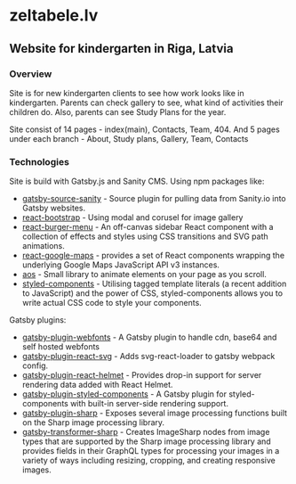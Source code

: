 # zeltabele.lv

## Website for kindergarten in Riga, Latvia

### Overview

Site is for new kindergarten clients to see how work looks like in kindergarten.
Parents can check gallery to see, what kind of activities their children do. Also, parents can see Study Plans for the year.

Site consist of 14 pages - index(main), Contacts, Team, 404. And 5 pages under each branch - About, Study plans, Gallery, Team, Contacts

### Technologies

Site is build with Gatsby.js and Sanity CMS.
Using npm packages like:

-   [gatsby-source-sanity](https://www.npmjs.com/package/gatsby-source-sanity) - Source plugin for pulling data from Sanity.io into Gatsby websites.
-   [react-bootstrap](https://www.npmjs.com/package/react-bootstrap) - Using modal and corusel for image gallery
-   [react-burger-menu](https://www.npmjs.com/package/react-burger-menu) - An off-canvas sidebar React component with a collection of effects and styles using CSS transitions and SVG path animations.
-   [react-google-maps](https://www.npmjs.com/package/react-google-maps) - provides a set of React components wrapping the underlying Google Maps JavaScript API v3 instances.
-   [aos](https://www.npmjs.com/package/aos) - Small library to animate elements on your page as you scroll.
-   [styled-components](https://styled-components.com/) - Utilising tagged template literals (a recent addition to JavaScript) and the power of CSS, styled-components allows you to write actual CSS code to style your components.

Gatsby plugins:

-   [gatsby-plugin-webfonts](https://www.gatsbyjs.com/plugins/gatsby-plugin-webfonts/) - A Gatsby plugin to handle cdn, base64 and self hosted webfonts
-   [gatsby-plugin-react-svg](https://www.gatsbyjs.com/plugins/gatsby-plugin-react-svg/) - Adds svg-react-loader to gatsby webpack config.
-   [gatsby-plugin-react-helmet](https://www.gatsbyjs.com/plugins/gatsby-plugin-react-helmet/) - Provides drop-in support for server rendering data added with React Helmet.
-   [gatsby-plugin-styled-components](https://www.gatsbyjs.com/plugins/gatsby-plugin-styled-components/) - A Gatsby plugin for styled-components with built-in server-side rendering support.
-   [gatsby-plugin-sharp](https://www.gatsbyjs.com/plugins/gatsby-plugin-sharp/) - Exposes several image processing functions built on the Sharp image processing library.
-   [gatsby-transformer-sharp](https://www.gatsbyjs.com/plugins/gatsby-transformer-sharp/) - Creates ImageSharp nodes from image types that are supported by the Sharp image processing library and provides fields in their GraphQL types for processing your images in a variety of ways including resizing, cropping, and creating responsive images.
